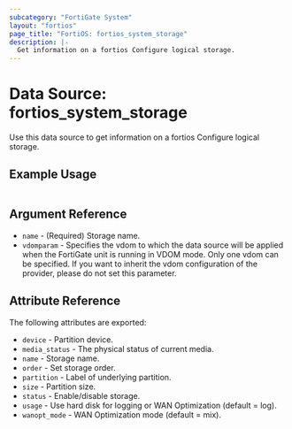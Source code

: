 ```yaml
---
subcategory: "FortiGate System"
layout: "fortios"
page_title: "FortiOS: fortios_system_storage"
description: |-
  Get information on a fortios Configure logical storage.
---
```


# Data Source: fortios_system_storage
Use this data source to get information on a fortios Configure logical storage.


## Example Usage

```hcl

```

## Argument Reference

* `name` - (Required) Storage name.
* `vdomparam` - Specifies the vdom to which the data source will be applied when the FortiGate unit is running in VDOM mode. Only one vdom can be specified. If you want to inherit the vdom configuration of the provider, please do not set this parameter.

## Attribute Reference

The following attributes are exported:

* `device` - Partition device.
* `media_status` - The physical status of current media.
* `name` - Storage name.
* `order` - Set storage order.
* `partition` - Label of underlying partition.
* `size` - Partition size.
* `status` - Enable/disable storage.
* `usage` - Use hard disk for logging or WAN Optimization (default = log).
* `wanopt_mode` - WAN Optimization mode (default = mix).
